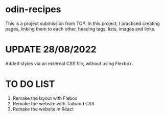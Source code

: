 # odin-recipes
This is a project submission from TOP. In this project, I practiced creating pages, linking them to each other, heading tags, lists, images and links.

# UPDATE 28/08/2022
Added styles via an external CSS file, without using Flexbox.

# TO DO LIST
1. Remake the layout with Flebox
2. Remake the website with Tailwind CSS
3. Remake the website in React
